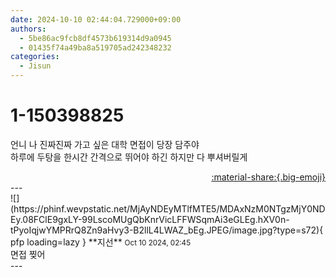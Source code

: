 ```yaml
---
date: 2024-10-10 02:44:04.729000+09:00
authors:
  - 5be86ac9fcb8df4573b619314d9a0945
  - 01435f74a49ba8a519705ad242348232
categories:
  - Jisun
---
```


# 1-150398825

<div class="post-container" markdown="1">
<div class="content-container md-sidebar__scrollwrap" markdown="1">

언니 나 진짜진짜 가고 싶은 대학 면접이 당장 담주야<br>하루에 두탕을 한시간 간격으로 뛰어야 하긴 하지만 다 뿌셔버릴게

</div>
</div>

<div style="text-align: right;" markdown="1">
<a href="https://weverse.io/fromis9/fanpost/1-150398825" style="text-align: right;">:material-share:{.big-emoji}</a>
</div>
---

<div class="comments-container md-sidebar__scrollwrap" markdown="1">
<div class="comment" markdown="1">
<div class='id-container' markdown="1">
![](https://phinf.wevpstatic.net/MjAyNDEyMTlfMTE5/MDAxNzM0NTgzMjY0NDEy.08FClE9gxLY-99LscoMUgQbKnrVicLFFWSqmAi3eGLEg.hXV0n-tPyoIqjwYMPRrQ8Zn9aHvy3-B2llL4LWAZ_bEg.JPEG/image.jpg?type=s72){ pfp loading=lazy }
**<span class="artist">지선</span>** <small>Oct 10 2024, 02:45</small><br>
</div>
<div class='comment-body' markdown="1">
면접 찢어
</div>
</div>
</div>
---
